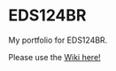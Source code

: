 # EDS124BR
My portfolio for EDS124BR.

Please use the [Wiki here!](https://github.com/dafeliton/EDS124BR/wiki)
